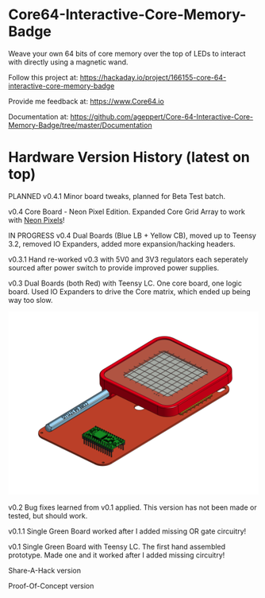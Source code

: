 # Core64-Interactive-Core-Memory-Badge
Weave your own 64 bits of core memory over the top of LEDs to interact with directly using a magnetic wand.

Follow this project at: https://hackaday.io/project/166155-core-64-interactive-core-memory-badge

Provide me feedback at: https://www.Core64.io

Documentation at: https://github.com/ageppert/Core-64-Interactive-Core-Memory-Badge/tree/master/Documentation


# Hardware Version History (latest on top)

PLANNED v0.4.1 Minor board tweaks, planned for Beta Test batch.

v0.4 Core Board - Neon Pixel Edition. Expanded Core Grid Array to work with [Neon Pixels](https://pierremuth.wordpress.com/2020/07/08/neon-pixel/)!

IN PROGRESS v0.4 Dual Boards (Blue LB + Yellow CB), moved up to Teensy 3.2, removed IO Expanders, added more expansion/hacking headers.

v0.3.1 Hand re-worked v0.3 with 5V0 and 3V3 regulators each seperately sourced after power switch to provide improved power supplies.

v0.3 Dual Boards (both Red) with Teensy LC. One core board, one logic board. Used IO Expanders to drive the Core matrix, which ended up being way too slow.

![](Images/Core64_v0.3_Dual_Red_Board_CAD.png)

v0.2 Bug fixes learned from v0.1 applied. This version has not been made or tested, but should work.

v0.1.1 Single Green Board worked after I added missing OR gate circuitry!

v0.1 Single Green Board with Teensy LC. The first hand assembled prototype. Made one and it worked after I added missing circuitry!

Share-A-Hack version

Proof-Of-Concept version
